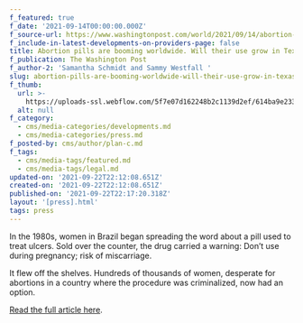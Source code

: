 ```yaml
---
f_featured: true
f_date: '2021-09-14T00:00:00.000Z'
f_source-url: https://www.washingtonpost.com/world/2021/09/14/abortion-pills-texas/
f_include-in-latest-developments-on-providers-page: false
title: Abortion pills are booming worldwide. Will their use grow in Texas?
f_publication: The Washington Post
f_author-2: 'Samantha Schmidt and Sammy Westfall '
slug: abortion-pills-are-booming-worldwide-will-their-use-grow-in-texas
f_thumb:
  url: >-
    https://uploads-ssl.webflow.com/5f7e07d162248b2c1139d2ef/614ba9e233d50c4c8b8b8cf2_Screen%20Shot%202021-09-22%20at%204.14.21%20PM.png
  alt: null
f_category:
  - cms/media-categories/developments.md
  - cms/media-categories/press.md
f_posted-by: cms/author/plan-c.md
f_tags:
  - cms/media-tags/featured.md
  - cms/media-tags/legal.md
updated-on: '2021-09-22T22:12:08.651Z'
created-on: '2021-09-22T22:12:08.651Z'
published-on: '2021-09-22T22:17:20.318Z'
layout: '[press].html'
tags: press
---
```


In the 1980s, women in Brazil began spreading the word about a pill used to treat ulcers. Sold over the counter, the drug carried a warning: Don’t use during pregnancy; risk of miscarriage.

It flew off the shelves. Hundreds of thousands of women, desperate for abortions in a country where the procedure was criminalized, now had an option.

[Read the full article here](https://www.washingtonpost.com/world/2021/09/14/abortion-pills-texas/).
